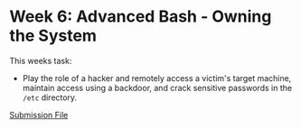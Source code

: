 # Week 6: Advanced Bash - Owning the System

This weeks task:
- Play the role of a hacker and remotely access a victim's target machine, maintain access using a backdoor, and crack sensitive passwords in the `/etc` directory.

[Submission File](./AdvancedBashOwningTheSystem.md)